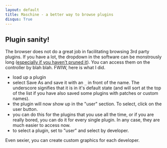 ```yaml
---
layout: default
title: Maschine - a better way to browse plugins
disqus: True
---
```


## Plugin sanity!

The browser does not do a great job in facilitating browsing 3rd party plugins. If you have a lot, the dropdown in the software can be monstrously long ([especially if you haven't pruned it](Some-things-I-have-learned-about-plugins)). You can access them on the controller by blah blah. FWIW, here is what I did.

* load up a plugin
* select Save As and save it with an `_` in front of the name. The underscore signifies that it is in it's default state (and will sort at the top of the list if you have also saved some plugins with patches or custom names).
* the plugin will now show up in the "user" section. To select, click on the user button.
* you can do this for the plugins that you use all the time, or if you are really bored, you can do it for every single plugin. In any case, they are much easier to access now.
* to select a plugin, set to "user" and select by developer.

Even sexier, you can create custom graphics for each developer.
